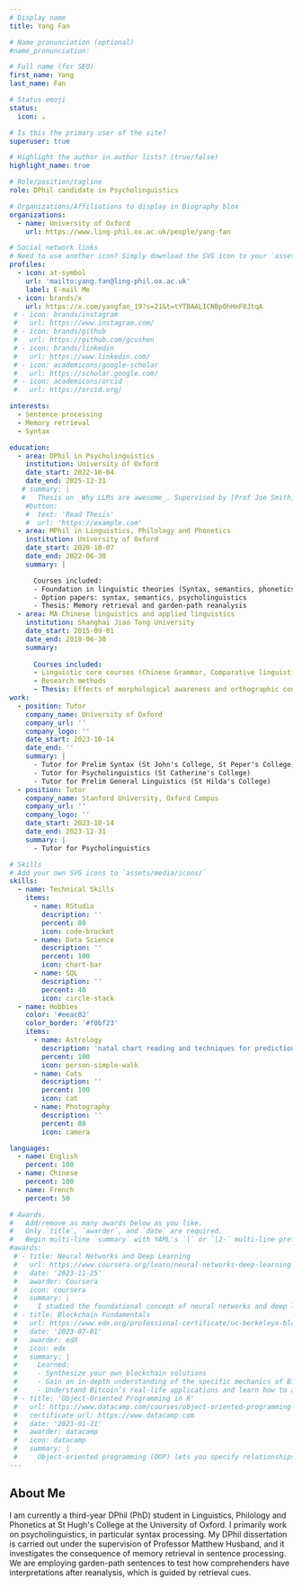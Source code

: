 ```yaml
---
# Display name
title: Yang Fan

# Name pronunciation (optional)
#name_pronunciation: 

# Full name (for SEO)
first_name: Yang
last_name: Fan

# Status emoji
status:
  icon: ☕️

# Is this the primary user of the site?
superuser: true

# Highlight the author in author lists? (true/false)
highlight_name: true

# Role/position/tagline
role: DPhil candidate in Psycholinguistics

# Organizations/Affiliations to display in Biography blox
organizations:
  - name: University of Oxford
    url: https://www.ling-phil.ox.ac.uk/people/yang-fan

# Social network links
# Need to use another icon? Simply download the SVG icon to your `assets/media/icons/` folder.
profiles:
  - icon: at-symbol
    url: 'mailto:yang.fan@ling-phil.ox.ac.uk'
    label: E-mail Me
  - icon: brands/x
    url: https://x.com/yangfan_19?s=21&t=tYTBAALICNBp0hHmF8JtqA
 # - icon: brands/instagram
 #   url: https://www.instagram.com/
 # - icon: brands/github
 #   url: https://github.com/gcushen
 # - icon: brands/linkedin
 #   url: https://www.linkedin.com/
 # - icon: academicons/google-scholar
 #   url: https://scholar.google.com/
 # - icon: academicons/orcid
 #   url: https://orcid.org/

interests:
  - Sentence processing
  - Memory retrieval
  - Syntax

education:
  - area: DPhil in Psycholinguistics
    institution: University of Oxford
    date_start: 2022-10-04
    date_end: 2025-12-31
   # summary: |
   #   Thesis on _Why LLMs are awesome_. Supervised by [Prof Joe Smith](https://example.com). Presented papers at 5 IEEE conferences with the contributions being published in 2 Springer journals.
    #button:
    #  text: 'Read Thesis'
    #  url: 'https://example.com'
  - area: MPhil in Linguistics, Philology and Phonetics
    institution: University of Oxford
    date_start: 2020-10-07
    date_end: 2022-06-30
    summary: |

      Courses included:
      - Foundation in linguistic theories (Syntax, semantics, phonetics and phonology)
      - Option papers: syntax, semantics, psycholinguistics
      - Thesis: Memory retrieval and garden-path reanalysis
  - area: MA Chinese linguistics and applied linguistics
    institution: Shanghai Jiao Tong University
    date_start: 2015-09-01
    date_end: 2018-06-30
    summary: 
      
      Courses included:
      - Linguistic core courses (Chinese Grammar, Comparative linguistics, Sociolinguistics, Language test theory, Teaching pedagogy)
      - Research methods
      - Thesis: Effects of morphological awareness and orthographic consistency on word recognition in Mandarin Chinese - Evidence from eye-tracking data.
work:
  - position: Tutor
    company_name: University of Oxford
    company_url: ''
    company_logo: ''
    date_start: 2023-10-14
    date_end: ''
    summary: |
      - Tutor for Prelim Syntax (St John's College, St Peper's College, Keble College)
      - Tutor for Psycholinguistics (St Catherine's College)
      - Tutor for Prelim General Linguistics (St Hilda's College)
  - position: Tutor
    company_name: Stanford University, Oxford Campus
    company_url: ''
    company_logo: ''
    date_start: 2023-10-14
    date_end: 2023-12-31
    summary: |
      - Tutor for Psycholinguistics

# Skills
# Add your own SVG icons to `assets/media/icons/`
skills:
  - name: Technical Skills
    items:
      - name: RStudio
        description: ''
        percent: 80
        icon: code-bracket
      - name: Data Science
        description: ''
        percent: 100
        icon: chart-bar
      - name: SQL
        description: ''
        percent: 40
        icon: circle-stack
  - name: Hobbies
    color: '#eeac02'
    color_border: '#f0bf23'
    items:
      - name: Astrology
        description: 'natal chart reading and techniques for prediction'
        percent: 100
        icon: person-simple-walk
      - name: Cats
        description: ''
        percent: 100
        icon: cat
      - name: Photography
        description: ''
        percent: 80
        icon: camera

languages:
  - name: English
    percent: 100
  - name: Chinese
    percent: 100
  - name: French
    percent: 50

# Awards.
#   Add/remove as many awards below as you like.
#   Only `title`, `awarder`, and `date` are required.
#   Begin multi-line `summary` with YAML's `|` or `|2-` multi-line prefix and indent 2 spaces below.
#awards:
 # - title: Neural Networks and Deep Learning
 #   url: https://www.coursera.org/learn/neural-networks-deep-learning
 #   date: '2023-11-25'
 #   awarder: Coursera
 #   icon: coursera
 #   summary: |
 #     I studied the foundational concept of neural networks and deep learning. By the end, I was familiar with the significant technological trends driving the rise of deep learning; build, train, and apply fully connected deep neural networks; implement efficient (vectorized) neural networks; identify key parameters in a neural network’s architecture; and apply deep learning to your own applications.
 # - title: Blockchain Fundamentals
 #   url: https://www.edx.org/professional-certificate/uc-berkeleyx-blockchain-fundamentals
 #   date: '2023-07-01'
 #   awarder: edX
 #   icon: edx
 #   summary: |
 #     Learned:
 #     - Synthesize your own blockchain solutions
 #     - Gain an in-depth understanding of the specific mechanics of Bitcoin
 #     - Understand Bitcoin’s real-life applications and learn how to attack and destroy Bitcoin, Ethereum, smart contracts and Dapps, and alternatives to Bitcoin’s Proof-of-Work consensus algorithm
 # - title: 'Object-Oriented Programming in R'
 #   url: https://www.datacamp.com/courses/object-oriented-programming-with-s3-and-r6-in-r
 #   certificate_url: https://www.datacamp.com
 #   date: '2023-01-21'
 #   awarder: datacamp
 #   icon: datacamp
 #   summary: |
 #     Object-oriented programming (OOP) lets you specify relationships between functions and the objects that they can act on, helping you manage complexity in your code. This is an intermediate level course, providing an introduction to OOP, using the S3 and R6 systems. S3 is a great day-to-day R programming tool that simplifies some of the functions that you write. R6 is especially useful for industry-specific analyses, working with web APIs, and building GUIs.
---
```


## About Me

I am currently a third-year DPhil (PhD) student in Linguistics, Philology and Phonetics at St Hugh's College at the University of Oxford. I primarily work on psycholinguistics, in particular syntax processing. My DPhil dissertation is carried out under the supervision of Professor Matthew Husband, and it investigates the consequence of memory retrieval in sentence processing. We are employing garden-path sentences to test how comprehenders have interpretations after reanalysis, which is guided by retrieval cues.